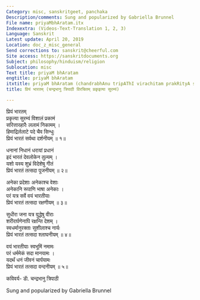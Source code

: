 ```yaml
---
Category: misc, sanskritgeet, panchaka
Description/comments: Sung and popularized by Gabriella Brunnel
File name: priyaMbhAratam.itx
Indexextra: (Videos-Text-Translation 1, 2, 3)
Language: Sanskrit
Latest update: April 20, 2019
Location: doc_z_misc_general
Send corrections to: sanskrit@cheerful.com
Site access: https://sanskritdocuments.org
Subject: philosophy/hinduism/religion
Sublocation: misc
Text title: priyaM bhAratam
engtitle: priyaM bhAratam
itxtitle: priyaM bhAratam (chandrabhAnu tripAThI virachitam prakRityA suramyaM)
title: प्रियं भारतम् (चन्द्रभानु त्रिपाठी विरचितम् प्रकृइत्या सुरम्यं)

---
```

  
 प्रियं भारतम्   
प्रकृत्या सुरम्यं विशालं प्रकामं  
     सरित्तारहारैः ललामं निकामम् ।  
हिमाद्रिर्ललाटे पदे चैव सिन्धुः  
     प्रियं भारतं सर्वथा दर्शनीयम् ॥ १॥  
  
धनानां निधानं धरायां प्रधानं  
     इदं भारतं देवलोकेन तुल्यम् ।  
यशो यस्य शुभ्रं विदेशेषु गीतं  
     प्रियं भारतं तत्सदा पूजनीयम् ॥ २॥  
  
अनेका प्रदेशाः अनेकाश्च वेशाः  
     अनेकानि रूपाणि भाषा अनेकाः ।  
परं यत्र सर्वे वयं भारतीयाः  
     प्रियं भारतं तत्सदा रक्षणीयम् ॥ ३॥  
  
सुधीरा जना यत्र युद्धेषु वीराः  
     शरीरार्पणेनापि रक्षन्ति देशम् ।  
स्वधर्मानुरक्ताः सुशीलाश्च नार्यः  
     प्रियं भारतं तत्सदा श्लाघनीयम् ॥ ४॥  
  
वयं भारतीयाः स्वभूमिं नमामः  
     परं धर्ममेकं सदा मानयामः ।  
यदर्थं धनं जीवनं चार्पयामः  
     प्रियं भारतं तत्सदा वन्दनीयम् ॥ ५॥  
  
कविवर्य- डाॅ. चन्द्रभानु त्रिपाठी  
  
Sung and popularized by Gabriella Brunnel  
  
